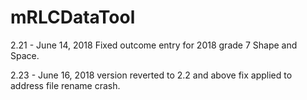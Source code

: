 # mRLCDataTool

2.21 - June 14, 2018
Fixed outcome entry for 2018 grade 7 Shape and Space.

2.23 - June 16, 2018
version reverted to 2.2 and above fix applied to address file rename crash.
